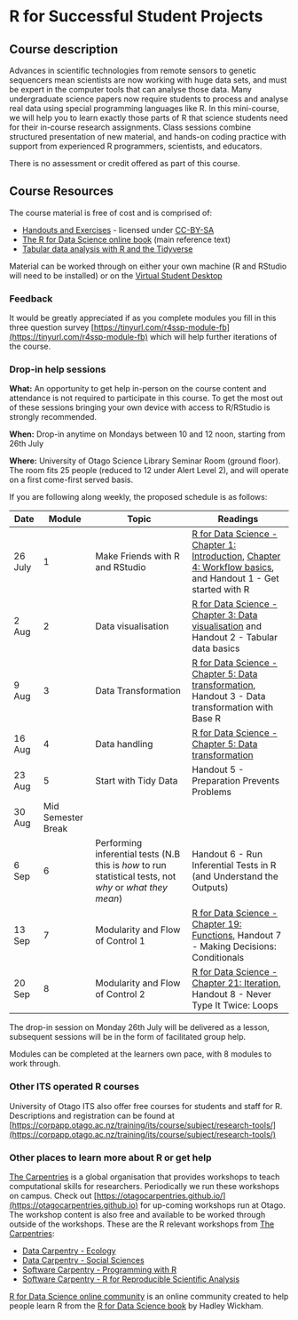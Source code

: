 # R for Successful Student Projects

## Course description

Advances in scientific technologies from remote sensors to genetic sequencers mean scientists are now working with huge data sets, and must be expert in the computer tools that can analyse those data. Many undergraduate science papers now require students to process and analyse real data using special programming languages like R. In this mini-course, we will help you to learn exactly those parts of R that science students need for their in-course research assignments. Class sessions combine structured presentation of new material, and hands-on coding practice with support from experienced R programmers, scientists, and educators.

There is no assessment or credit offered as part of this course.

## Course Resources

The course material is free of cost and is comprised of:

- [Handouts and Exercises](https://drive.google.com/drive/folders/1ttf1s8-vkJNOlHdphfi2zFyMq6gGEvCy?usp=sharing) - licensed under [CC-BY-SA](https://creativecommons.org/licenses/by-sa/4.0/)
- [The R for Data Science online book](https://r4ds.had.co.nz) (main reference text)
- [Tabular data analysis with R and the Tidyverse](https://static-bcrf.biochem.wisc.edu/courses/Tabular-data-analysis-with-R-and-Tidyverse/book/)

Material can be worked through on either your own machine (R and RStudio will need to be installed) or on the [Virtual Student Desktop](https://blogs.otago.ac.nz/studentit/student-desktop/)

### Feedback

It would be greatly appreciated if as you complete modules you fill in this three question survey [https://tinyurl.com/r4ssp-module-fb](https://tinyurl.com/r4ssp-module-fb) which will help further iterations of the course.

### Drop-in help sessions

**What:** An opportunity to get help in-person on the course content and attendance is not required to participate in this course. To get the most out of these sessions bringing your own device with access to R/RStudio is strongly recommended.

**When:** Drop-in anytime on Mondays between 10 and 12 noon, starting from 26th July

**Where:** University of Otago Science Library Seminar Room (ground floor). The room fits 25 people (reduced to 12 under Alert Level 2), and will operate on a first come-first served basis.

If you are following along weekly, the proposed schedule is as follows:

Date | Module | Topic | Readings
---|---|---|---
26 July | 1 |Make Friends with R and RStudio | [R for Data Science - Chapter 1: Introduction](https://r4ds.had.co.nz/introduction.html), [Chapter 4: Workflow basics](https://r4ds.had.co.nz/workflow-basics.html), and Handout 1 - Get started with R
2 Aug | 2 | Data visualisation | [R for Data Science - Chapter 3: Data visualisation](https://r4ds.had.co.nz/data-visualisation.html) and Handout 2 - Tabular data basics
9 Aug | 3 | Data Transformation | [R for Data Science - Chapter 5: Data transformation](https://r4ds.had.co.nz/transform.html), Handout 3 - Data transformation with Base R
16 Aug | 4 | Data handling | [R for Data Science - Chapter 5: Data transformation](https://r4ds.had.co.nz/transform.html)
23 Aug | 5| Start with Tidy Data | Handout 5 - Preparation Prevents Problems
30 Aug | Mid Semester Break |
6 Sep | 6 | Performing inferential tests (N.B this is _how_ to run statistical tests, not _why_ or _what they mean_)  | Handout 6 - Run Inferential Tests in R (and Understand the Outputs)
13 Sep | 7 | Modularity and Flow of Control 1 | [R for Data Science - Chapter 19: Functions](https://r4ds.had.co.nz/functions.html), Handout 7 - Making Decisions: Conditionals
20 Sep | 8 | Modularity and Flow of Control 2 | [R for Data Science - Chapter 21: Iteration](https://r4ds.had.co.nz/iteration.html), Handout 8 - Never Type It Twice: Loops

The drop-in session on Monday 26th July will be delivered as a lesson, subsequent sessions will be in the form of facilitated group help.

Modules can be completed at the learners own pace, with 8 modules to work through.

### Other ITS operated R courses

University of Otago ITS also offer free courses for students and staff for R. Descriptions and registration can be found at [https://corpapp.otago.ac.nz/training/its/course/subject/research-tools/](https://corpapp.otago.ac.nz/training/its/course/subject/research-tools/)

### Other places to learn more about R or get help

[The Carpentries](https://carpentries.org) is a global organisation that provides workshops to teach computational skills for researchers. Periodically we run these workshops on campus. Check out [https://otagocarpentries.github.io/](https://otagocarpentries.github.io) for up-coming workshops run at Otago. The workshop content is also free and available to be worked through outside of the workshops. These are the R relevant workshops from [The Carpentries](https://carpentries.org):

- [Data Carpentry - Ecology](https://datacarpentry.org/R-ecology-lesson/)
- [Data Carpentry - Social Sciences](https://datacarpentry.org/r-socialsci/)
- [Software Carpentry - Programming with R](http://swcarpentry.github.io/r-novice-inflammation)
- [Software Carpentry - R for Reproducible Scientific Analysis](http://swcarpentry.github.io/r-novice-gapminder)

[R for Data Science online community](https://www.rfordatasci.com) is an online community created to help people learn R from the [R for Data Science book](https://r4ds.had.co.nz) by Hadley Wickham.
